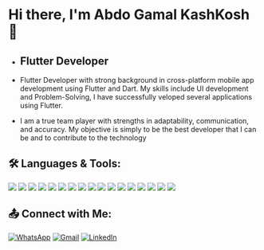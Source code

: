 # Hi there, I'm Abdo Gamal KashKosh 👋 

* ## Flutter Developer

* Flutter Developer with strong background in cross-platform mobile app development using
Flutter and Dart. My skills include UI development and Problem-Solving, I have successfully
veloped several applications using Flutter.
* I am a true team player with strengths in adaptability, communication, and accuracy.
My objective is simply to be the best developer that I can be and to contribute to the technology


<!---
AbdoGKash/AbdoGKash is a ✨ special ✨ repository because its `README.md` (this file) appears on your GitHub profile.
You can click the Preview link to take a look at your changes.
--->

## 🛠️ Languages & Tools:

<p align="left"> <img src="https://img.shields.io/badge/C++-00599C?style=for-the-badge&logo=c%2B%2B&logoColor=white"/> <img src="https://img.shields.io/badge/Dart-0175C2?style=for-the-badge&logo=dart&logoColor=white"/> <img src="https://img.shields.io/badge/Flutter-02569B?style=for-the-badge&logo=flutter&logoColor=white"/> <img src="https://img.shields.io/badge/Firebase-FFCA28?style=for-the-badge&logo=firebase&logoColor=black"/> <img src="https://img.shields.io/badge/Supabase-3ECF8E?style=for-the-badge&logo=supabase&logoColor=black"/> <img src="https://img.shields.io/badge/BLoC-76C7C0?style=for-the-badge&logo=flutter&logoColor=white"/> <img src="https://img.shields.io/badge/Riverpod-0A0A0A?style=for-the-badge&logo=flutter&logoColor=white"/> <img src="https://img.shields.io/badge/Provider-0F9D58?style=for-the-badge&logo=flutter&logoColor=white"/> <img src="https://img.shields.io/badge/GetX-D00000?style=for-the-badge&logo=flutter&logoColor=white"/> <img src="https://img.shields.io/badge/Git-F05032?style=for-the-badge&logo=git&logoColor=white"/> <img src="https://img.shields.io/badge/GitHub-181717?style=for-the-badge&logo=github&logoColor=white"/> <img src="https://img.shields.io/badge/HTML-E34F26?style=for-the-badge&logo=html5&logoColor=white"/> <img src="https://img.shields.io/badge/CSS-1572B6?style=for-the-badge&logo=css3&logoColor=white"/> <img src="https://img.shields.io/badge/PHP-777BB4?style=for-the-badge&logo=php&logoColor=white"/> <img src="https://img.shields.io/badge/MySQL-4479A1?style=for-the-badge&logo=mysql&logoColor=white"/> <img src="https://img.shields.io/badge/Jira-0052CC?style=for-the-badge&logo=jira&logoColor=white"/> <img src="https://img.shields.io/badge/CI%2FCD-0A0A0A?style=for-the-badge&logo=githubactions&logoColor=white"/> </p>


## 📤 Connect with Me:

[![WhatsApp](https://img.shields.io/badge/WhatsApp-25D366?style=for-the-badge&logo=whatsapp&logoColor=white)](https://wa.me/01025598871)
[![Gmail](https://img.shields.io/badge/Gmail-D14836?style=for-the-badge&logo=gmail&logoColor=white)](https://mail.google.com/mail/?view=cm&fs=1&to=abdokashkosh456@gmail.com)
[![LinkedIn](https://img.shields.io/badge/LinkedIn-0A66C2?style=for-the-badge&logo=linkedin&logoColor=white)](https://www.linkedin.com/in/abdo-kashkosuh-1301612a3/)



